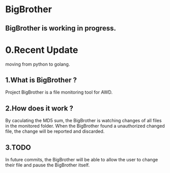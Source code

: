 # BigBrother  
## BigBrother is working in progress.

# 0.Recent Update

moving from python to golang.

## 1.What is BigBrother ?
Project BigBrother is a file monitoring tool for AWD.  

## 2.How does it work ?
By caculating the MD5 sum, the BigBrother is watching changes of all files in the monitored folder. When the BigBrother found a unauthorized changed file, the change will be reported and discarded.  

## 3.TODO
In future commits, the BigBrother will be able to allow the user to change their file and pause the BigBrother itself.
